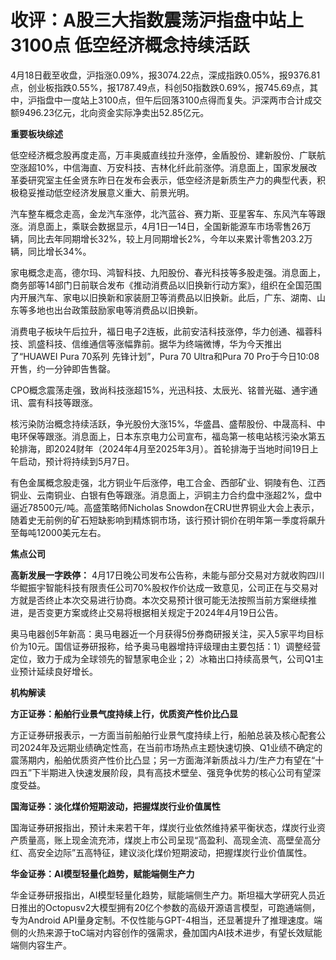 # 收评：A股三大指数震荡沪指盘中站上3100点 低空经济概念持续活跃

4月18日截至收盘，沪指涨0.09%，报3074.22点，深成指跌0.05%，报9376.81点，创业板指跌0.55%，报1787.49点，科创50指数跌0.69%，报745.69点，其中，沪指盘中一度站上3100点，但午后回落3100点得而复失。沪深两市合计成交额9496.23亿元，北向资金实际净卖出52.85亿元。

**重要板块综述**

低空经济概念股再度走高，万丰奥威直线拉升涨停，金盾股份、建新股份、广联航空涨超10%，中信海直、万安科技、吉林化纤此前涨停。消息面上，国家发展改革委研究室主任金贤东昨日在发布会表示，低空经济是新质生产力的典型代表，积极稳妥推动低空经济发展意义重大、前景光明。

汽车整车概念走高，金龙汽车涨停，北汽蓝谷、赛力斯、亚星客车、东风汽车等跟涨。消息面上，乘联会数据显示，4月1日—14日，全国新能源车市场零售26万辆，同比去年同期增长32%，较上月同期增长2%，今年以来累计零售203.2万辆，同比增长34%。

家电概念走高，德尔玛、鸿智科技、九阳股份、春光科技等多股走强。消息面上，商务部等14部门日前联合发布《推动消费品以旧换新行动方案》，组织在全国范围内开展汽车、家电以旧换新和家装厨卫等消费品以旧换新。此后，广东、湖南、山东等多地也出台政策鼓励家电等消费品以旧换新。

消费电子板块午后拉升，福日电子2连板，此前安洁科技涨停，华力创通、福蓉科技、凯盛科技、信维通信等涨幅靠前。据华为终端微博，华为今天推出了“HUAWEI
Pura 70系列 先锋计划”，Pura 70 Ultra和Pura 70 Pro于今日10:08开售，约一分钟即告售罄。

CPO概念震荡走强，致尚科技涨超15%，光迅科技、太辰光、铭普光磁、通宇通讯、震有科技等跟涨。

核污染防治概念持续活跃，争光股份大涨15%，华盛昌、盛帮股份、中晟高科、中电环保等跟涨。消息面上，日本东京电力公司宣布，福岛第一核电站核污染水第五轮排海，即2024财年（2024年4月至2025年3月）。首轮排海于当地时间19日上午启动，预计将持续到5月7日。

有色金属概念股走强，北方铜业午后涨停，电工合金、西部矿业、铜陵有色、江西铜业、云南铜业、白银有色等跟涨。消息面上，沪铜主力合约盘中涨超2%，盘中逼近78500元/吨。高盛策略师Nicholas
Snowdon在CRU世界铜业大会上表示，随着史无前例的矿石短缺影响到精炼铜市场，该行预计铜价在明年第一季度将飙升至每吨12000美元左右。

**焦点公司**

**高新发展一字跌停：**
4月17日晚公司发布公告称，未能与部分交易对方就收购四川华鲲振宇智能科技有限责任公司70%股权作价达成一致意见，公司正在与交易对方就是否终止本次交易进行协商。本次交易预计很可能无法按照当前方案继续推进，是否变更方案或终止交易将根据相关规定于2024年4月19日公告。

奥马电器创5年新高：奥马电器近一个月获得5份券商研报关注，买入5家平均目标价为10元。国信证券研报称，给予奥马电器增持评级理由主要包括：1）调整经营定位，致力于成为全球领先的智慧家电企业；2）冰箱出口持续高景气，公司Q1主业预计延续良好增长。

**机构解读**

**方正证券：船舶行业景气度持续上行，优质资产性价比凸显**

方正证券研报表示，一方面当前船舶行业景气度持续上行，船舶总装及核心配套公司2024年及远期业绩确定性高，在当前市场热点主题快速切换、Q1业绩不确定的震荡期内，船舶优质资产性价比凸显；另一方面海洋新质战斗力/生产力有望在“十四五”下半期进入快速发展阶段，具有高技术壁垒、强竞争优势的核心公司有望深度受益。

**国海证券：淡化煤价短期波动，把握煤炭行业价值属性**

国海证券研报指出，预计未来若干年，煤炭行业依然维持紧平衡状态，煤炭行业资产质量高，账上现金流充沛，煤炭上市公司呈现“高盈利、高现金流、高壁垒高分红、高安全边际”五高特征，建议淡化煤价短期波动，把握煤炭行业价值属性。

**华金证券：AI模型轻量化趋势，赋能端侧生产力**

华金证券研报指出，AI模型轻量化趋势，赋能端侧生产力。斯坦福大学研究人员近日推出的Octopusv2大模型拥有20亿个参数的高级开源语言模型，可跑通端侧，专为Android
API量身定制。不仅性能与GPT-4相当，还显著提升了推理速度。端侧的火热来源于toC端对内容创作的强需求，叠加国内AI技术进步，有望长效赋能端侧内容生产。

